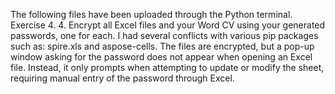 The following files have been uploaded through the Python terminal.
Exercise 4. 4.
Encrypt all Excel files and your Word CV using your generated passwords, one for each.
I had several conflicts with various pip packages such as: spire.xls and aspose-cells.
The files are encrypted, but a pop-up window asking for the password does not appear when opening an Excel file. Instead, it only prompts when attempting to update or modify the sheet, requiring manual entry of the password through Excel.
